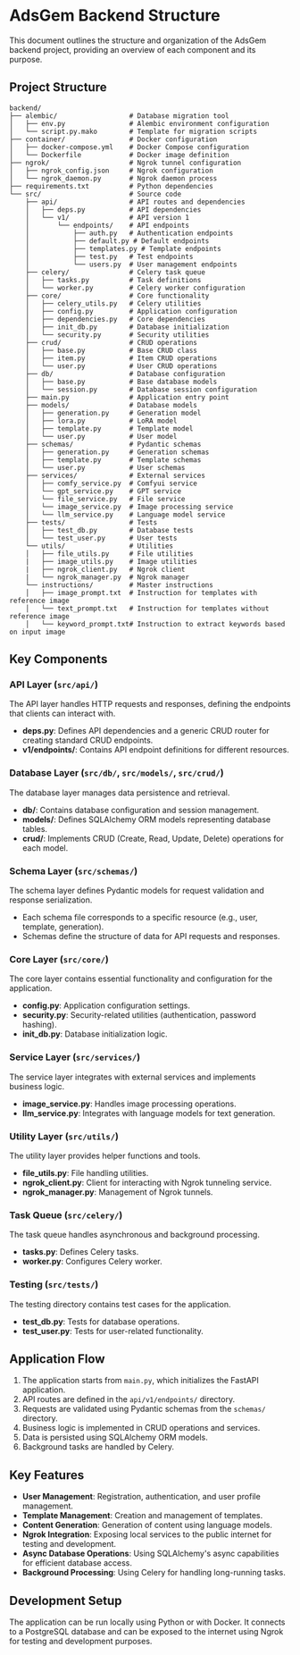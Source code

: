# AdsGem Backend Structure

This document outlines the structure and organization of the AdsGem backend project, providing an overview of each component and its purpose.

## Project Structure

```
backend/
├── alembic/                  # Database migration tool
│   ├── env.py                # Alembic environment configuration
│   └── script.py.mako        # Template for migration scripts
├── container/                # Docker configuration
│   ├── docker-compose.yml    # Docker Compose configuration
│   └── Dockerfile            # Docker image definition
├── ngrok/                    # Ngrok tunnel configuration
│   ├── ngrok_config.json     # Ngrok configuration
│   └── ngrok_daemon.py       # Ngrok daemon process
├── requirements.txt          # Python dependencies
└── src/                      # Source code
    ├── api/                  # API routes and dependencies
    │   ├── deps.py           # API dependencies
    │   └── v1/               # API version 1
    │       └── endpoints/    # API endpoints
    │           ├── auth.py   # Authentication endpoints
    │           ├── default.py # Default endpoints
    │           ├── templates.py # Template endpoints
    │           ├── test.py   # Test endpoints
    │           └── users.py  # User management endpoints
    ├── celery/               # Celery task queue
    │   ├── tasks.py          # Task definitions
    │   └── worker.py         # Celery worker configuration
    ├── core/                 # Core functionality
    │   ├── celery_utils.py   # Celery utilities
    │   ├── config.py         # Application configuration
    │   ├── dependencies.py   # Core dependencies
    │   ├── init_db.py        # Database initialization
    │   └── security.py       # Security utilities
    ├── crud/                 # CRUD operations
    │   ├── base.py           # Base CRUD class
    │   ├── item.py           # Item CRUD operations
    │   └── user.py           # User CRUD operations
    ├── db/                   # Database configuration
    │   ├── base.py           # Base database models
    │   └── session.py        # Database session configuration
    ├── main.py               # Application entry point
    ├── models/               # Database models
    │   ├── generation.py     # Generation model
    │   ├── lora.py           # LoRA model
    │   ├── template.py       # Template model
    │   └── user.py           # User model
    ├── schemas/              # Pydantic schemas
    │   ├── generation.py     # Generation schemas
    │   ├── template.py       # Template schemas
    │   └── user.py           # User schemas
    ├── services/             # External services
    │   ├── comfy_service.py  # Comfyui service
    │   └── gpt_service.py    # GPT service
    │   └── file_service.py   # File service
    │   └── image_service.py  # Image processing service
    │   └── llm_service.py    # Language model service
    ├── tests/                # Tests
    │   ├── test_db.py        # Database tests
    │   └── test_user.py      # User tests
    └── utils/                # Utilities
    │   ├── file_utils.py     # File utilities
    |   ├── image_utils.py    # Image utilities
    |   ├── ngrok_client.py   # Ngrok client
    |   └── ngrok_manager.py  # Ngrok manager
    └── instructions/         # Master instructions
    │   ├── image_prompt.txt  # Instruction for templates with reference image
    │   └── text_prompt.txt   # Instruction for templates without reference image
    │   └── keyword_prompt.txt# Instruction to extract keywords based on input image
```

## Key Components

### API Layer (`src/api/`)

The API layer handles HTTP requests and responses, defining the endpoints that clients can interact with.

- **deps.py**: Defines API dependencies and a generic CRUD router for creating standard CRUD endpoints.
- **v1/endpoints/**: Contains API endpoint definitions for different resources.

### Database Layer (`src/db/`, `src/models/`, `src/crud/`)

The database layer manages data persistence and retrieval.

- **db/**: Contains database configuration and session management.
- **models/**: Defines SQLAlchemy ORM models representing database tables.
- **crud/**: Implements CRUD (Create, Read, Update, Delete) operations for each model.

### Schema Layer (`src/schemas/`)

The schema layer defines Pydantic models for request validation and response serialization.

- Each schema file corresponds to a specific resource (e.g., user, template, generation).
- Schemas define the structure of data for API requests and responses.

### Core Layer (`src/core/`)

The core layer contains essential functionality and configuration for the application.

- **config.py**: Application configuration settings.
- **security.py**: Security-related utilities (authentication, password hashing).
- **init_db.py**: Database initialization logic.

### Service Layer (`src/services/`)

The service layer integrates with external services and implements business logic.

- **image_service.py**: Handles image processing operations.
- **llm_service.py**: Integrates with language models for text generation.

### Utility Layer (`src/utils/`)

The utility layer provides helper functions and tools.

- **file_utils.py**: File handling utilities.
- **ngrok_client.py**: Client for interacting with Ngrok tunneling service.
- **ngrok_manager.py**: Management of Ngrok tunnels.

### Task Queue (`src/celery/`)

The task queue handles asynchronous and background processing.

- **tasks.py**: Defines Celery tasks.
- **worker.py**: Configures Celery worker.

### Testing (`src/tests/`)

The testing directory contains test cases for the application.

- **test_db.py**: Tests for database operations.
- **test_user.py**: Tests for user-related functionality.

## Application Flow

1. The application starts from `main.py`, which initializes the FastAPI application.
2. API routes are defined in the `api/v1/endpoints/` directory.
3. Requests are validated using Pydantic schemas from the `schemas/` directory.
4. Business logic is implemented in CRUD operations and services.
5. Data is persisted using SQLAlchemy ORM models.
6. Background tasks are handled by Celery.

## Key Features

- **User Management**: Registration, authentication, and user profile management.
- **Template Management**: Creation and management of templates.
- **Content Generation**: Generation of content using language models.
- **Ngrok Integration**: Exposing local services to the public internet for testing and development.
- **Async Database Operations**: Using SQLAlchemy's async capabilities for efficient database access.
- **Background Processing**: Using Celery for handling long-running tasks.

## Development Setup

The application can be run locally using Python or with Docker. It connects to a PostgreSQL database and can be exposed to the internet using Ngrok for testing and development purposes.
